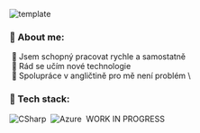 ![template](https://user-images.githubusercontent.com/61688854/130102892-eaa439a3-4cd3-4921-80cf-7861d6cb29b8.png)

### 🔵 About me:


&nbsp;🔹 Jsem schopný pracovat rychle a samostatně \
&nbsp;🔹 Rád se učím nové technologie \
&nbsp;🔹 Spolupráce v angličtině pro mě není problém \

### 🔵 Tech stack:

![CSharp](https://img.shields.io/badge/-CSharp-05122A?style=flat&logo=csharp)&nbsp;
![Azure](https://img.shields.io/badge/-Azure-05122A?style=flat&logo=microsoft-azure)&nbsp;
WORK IN PROGRESS
